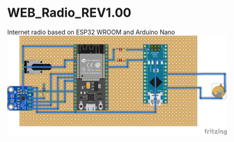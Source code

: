 # WEB_Radio_REV1.00
 Internet radio based on ESP32 WROOM and Arduino Nano
![alt text](https://github.com/LaurentChevalier/WEB_Radio_REV1.00/blob/main/Untitled%20Sketch_bb.png)
